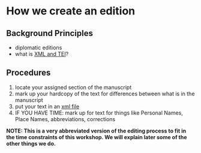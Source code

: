 # How we create an edition #

## Background Principles ##
- diplomatic editions
- what is [XML and TEI](https://github.com/HCMID/plinius/blob/master/editions/bamberg/pliny.xml)?

## Procedures ##
1. locate your assigned section of the manuscript
2. mark up your hardcopy of the text for differences between what is in the manuscript
3. put your text in an [xml file](template.xml)
4. IF YOU HAVE TIME: mark up for text for things like Personal Names, Place Names, abbreviations, corrections

**NOTE: This is a very abbreviated version of the editing process to fit in the time constraints of this workshop. We will explain later some of the other things we do.**

